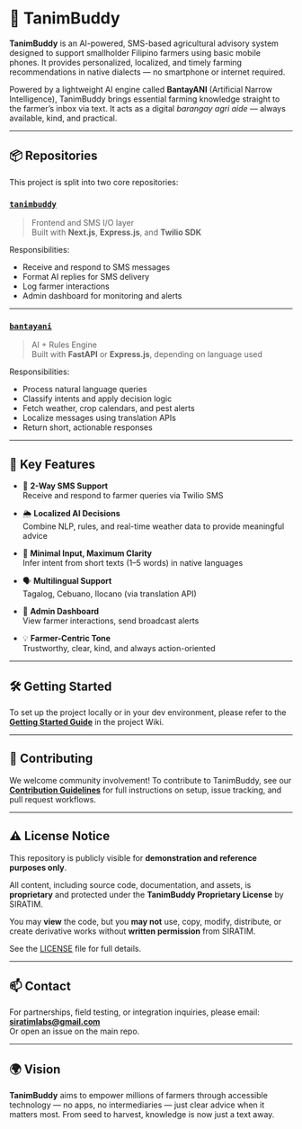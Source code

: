 # 🌾 TanimBuddy

**TanimBuddy** is an AI-powered, SMS-based agricultural advisory system designed to support smallholder Filipino farmers using basic mobile phones. It provides personalized, localized, and timely farming recommendations in native dialects — no smartphone or internet required.

Powered by a lightweight AI engine called **BantayANI** (Artificial Narrow Intelligence), TanimBuddy brings essential farming knowledge straight to the farmer’s inbox via text. It acts as a digital *barangay agri aide* — always available, kind, and practical.

---

## 📦 Repositories

This project is split into two core repositories:

### [`tanimbuddy`](https://github.com/siratimlabs/tanimbuddy)
> Frontend and SMS I/O layer  
Built with **Next.js**, **Express.js**, and **Twilio SDK**

Responsibilities:
- Receive and respond to SMS messages
- Format AI replies for SMS delivery
- Log farmer interactions
- Admin dashboard for monitoring and alerts

---

### [`bantayani`](https://github.com/siratimlabs/bantayani)
> AI + Rules Engine  
Built with **FastAPI** or **Express.js**, depending on language used

Responsibilities:
- Process natural language queries
- Classify intents and apply decision logic
- Fetch weather, crop calendars, and pest alerts
- Localize messages using translation APIs
- Return short, actionable responses

---

## 🚀 Key Features

- 📱 **2-Way SMS Support**  
  Receive and respond to farmer queries via Twilio SMS

- 🌦 **Localized AI Decisions**  
  Combine NLP, rules, and real-time weather data to provide meaningful advice

- 🧠 **Minimal Input, Maximum Clarity**  
  Infer intent from short texts (1–5 words) in native languages

- 🗣 **Multilingual Support**  
  Tagalog, Cebuano, Ilocano (via translation API)

- 🧾 **Admin Dashboard**  
  View farmer interactions, send broadcast alerts

- 💡 **Farmer-Centric Tone**  
  Trustworthy, clear, kind, and always action-oriented

---

## 🛠️ Getting Started

To set up the project locally or in your dev environment, please refer to the [**Getting Started Guide**](https://github.com/siratimlabs/tanimbuddy/wiki/Getting-Started) in the project Wiki.

---

## 🤝 Contributing

We welcome community involvement! To contribute to TanimBuddy, see our [**Contribution Guidelines**](https://github.com/siratimlabs/tanimbuddy/wiki/Contributing) for full instructions on setup, issue tracking, and pull request workflows.

---

## ⚠️ License Notice
This repository is publicly visible for **demonstration and reference purposes only**.

All content, including source code, documentation, and assets, is **proprietary** and protected under the **TanimBuddy Proprietary License** by SIRATIM.

You may **view** the code, but you **may not** use, copy, modify, distribute, or create derivative works without **written permission** from SIRATIM.

See the [LICENSE](./LICENSE.md) file for full details.

---

## 📫 Contact

For partnerships, field testing, or integration inquiries, please email:  
**siratimlabs@gmail.com**  
Or open an issue on the main repo.

---

## 🌍 Vision

**TanimBuddy** aims to empower millions of farmers through accessible technology — no apps, no intermediaries — just clear advice when it matters most. From seed to harvest, knowledge is now just a text away.
